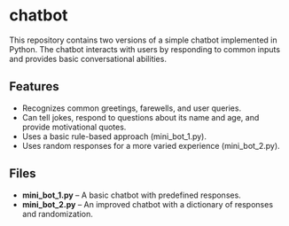 # chatbot

This repository contains two versions of a simple chatbot implemented in Python. The chatbot interacts with users by responding to common inputs and provides basic conversational abilities.

## Features

- Recognizes common greetings, farewells, and user queries.
- Can tell jokes, respond to questions about its name and age, and provide motivational quotes.
- Uses a basic rule-based approach (mini_bot_1.py).
- Uses random responses for a more varied experience (mini_bot_2.py).

## Files

- **mini_bot_1.py** – A basic chatbot with predefined responses.
- **mini_bot_2.py** – An improved chatbot with a dictionary of responses and randomization.
